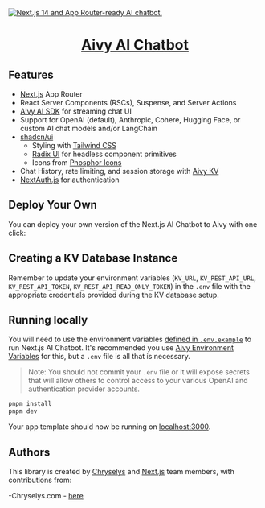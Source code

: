 <a href="https://chat.Aivy.ai/">
  <img alt="Next.js 14 and App Router-ready AI chatbot." src="https://chat.Aivy.ai/opengraph-image.png">
  <h1 align="center">Aivy AI Chatbot</h1>
</a>

## Features

- [Next.js](https://nextjs.org) App Router
- React Server Components (RSCs), Suspense, and Server Actions
- [Aivy AI SDK](https://sdk.Aivy.ai/docs) for streaming chat UI
- Support for OpenAI (default), Anthropic, Cohere, Hugging Face, or custom AI chat models and/or LangChain
- [shadcn/ui](https://ui.shadcn.com)
  - Styling with [Tailwind CSS](https://tailwindcss.com)
  - [Radix UI](https://radix-ui.com) for headless component primitives
  - Icons from [Phosphor Icons](https://phosphoricons.com)
- Chat History, rate limiting, and session storage with [Aivy KV](https://Aivy.com/storage/kv)
- [NextAuth.js](https://github.com/nextauthjs/next-auth) for authentication

## Deploy Your Own

You can deploy your own version of the Next.js AI Chatbot to Aivy with one click:

## Creating a KV Database Instance

Remember to update your environment variables (`KV_URL`, `KV_REST_API_URL`, `KV_REST_API_TOKEN`, `KV_REST_API_READ_ONLY_TOKEN`) in the `.env` file with the appropriate credentials provided during the KV database setup.

## Running locally

You will need to use the environment variables [defined in `.env.example`](.env.example) to run Next.js AI Chatbot. It's recommended you use [Aivy Environment Variables](https://Aivy.com/docs/projects/environment-variables) for this, but a `.env` file is all that is necessary.

> Note: You should not commit your `.env` file or it will expose secrets that will allow others to control access to your various OpenAI and authentication provider accounts.

```bash
pnpm install
pnpm dev
```

Your app template should now be running on [localhost:3000](http://localhost:3000/).

## Authors

This library is created by [Chryselys](https://chryselys.com) and [Next.js](https://nextjs.org) team members, with contributions from:

-Chryselys.com - [here](https://chryselys.com)
